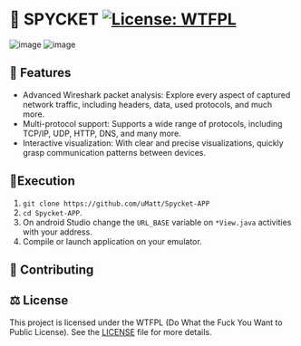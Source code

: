 # 🦈 SPYCKET [![License: WTFPL](http://www.wtfpl.net/wp-content/uploads/2012/12/wtfpl-badge-2.png)](http://www.wtfpl.net/)
![image](https://github.com/uMatt/Spycket-APP/assets/34341721/7ebc82a5-c3cc-4ba2-a153-11758eeaa916) ![image](https://github.com/uMatt/Spycket-APP/assets/34341721/98fa14aa-071f-488a-b64e-2ff12eaa68d2)


## 📖 Features
- Advanced Wireshark packet analysis: Explore every aspect of captured network traffic, including headers, data, used protocols, and much more.
- Multi-protocol support: Supports a wide range of protocols, including TCP/IP, UDP, HTTP, DNS, and many more.
- Interactive visualization: With clear and precise visualizations, quickly grasp communication patterns between devices.

## 🚀Execution
1. `git clone https://github.com/uMatt/Spycket-APP`
2. `cd Spycket-APP`.
3. On android Studio change the `URL_BASE` variable on `*View.java` activities with your address.
4. Compile or launch application on your emulator.

## 🚧 Contributing

## ⚖️ License
This project is licensed under the WTFPL (Do What the Fuck You Want to Public License). See the [LICENSE](https://github.com/uMatt/Spycket-APP/blob/master/LICENSE) file for more details.
